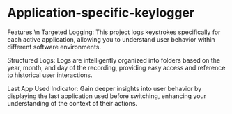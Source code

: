 # Application-specific-keylogger

Features \n
Targeted Logging: This project logs keystrokes specifically for each active application, allowing you to understand user behavior within different software environments.

Structured Logs: Logs are intelligently organized into folders based on the year, month, and day of the recording, providing easy access and reference to historical user interactions.

Last App Used Indicator: Gain deeper insights into user behavior by displaying the last application used before switching, enhancing your understanding of the context of their actions.
